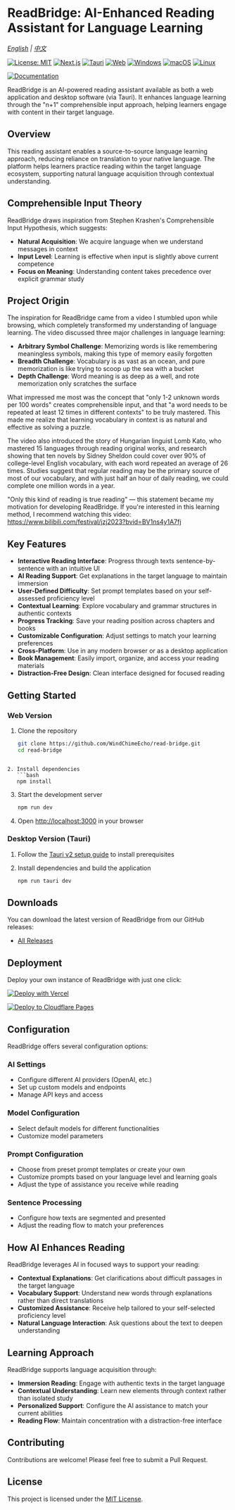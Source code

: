 # ReadBridge: AI-Enhanced Reading Assistant for Language Learning

*[English](./README.md) | [中文](./README.zh-CN.md)*

[![License: MIT](https://img.shields.io/badge/License-MIT-yellow.svg)](https://opensource.org/licenses/MIT) [![Next.js](https://img.shields.io/badge/Next.js-black?logo=next.js&logoColor=white)](https://nextjs.org/) [![Tauri](https://img.shields.io/badge/Tauri-24C8D8?logo=tauri&logoColor=white)](https://tauri.app/) [![Web](https://img.shields.io/badge/Platform-Web-blue)](https://nextjs.org/) [![Windows](https://img.shields.io/badge/Platform-Windows-blue?logo=windows&logoColor=white)](https://tauri.app/) [![macOS](https://img.shields.io/badge/Platform-macOS-blue?logo=apple&logoColor=white)](https://tauri.app/) [![Linux](https://img.shields.io/badge/Platform-Linux-blue?logo=linux&logoColor=white)](https://tauri.app/)

[![Documentation](https://img.shields.io/badge/Documentation-docs.readbridge.cc-blue)](https://docs.readbridge.cc/)

ReadBridge is an AI-powered reading assistant available as both a web application and desktop software (via Tauri). It enhances language learning through the "n+1" comprehensible input approach, helping learners engage with content in their target language.

## Overview

This reading assistant enables a source-to-source language learning approach, reducing reliance on translation to your native language. The platform helps learners practice reading within the target language ecosystem, supporting natural language acquisition through contextual understanding.

## Comprehensible Input Theory

ReadBridge draws inspiration from Stephen Krashen's Comprehensible Input Hypothesis, which suggests:

- **Natural Acquisition**: We acquire language when we understand messages in context
- **Input Level**: Learning is effective when input is slightly above current competence
- **Focus on Meaning**: Understanding content takes precedence over explicit grammar study

## Project Origin

The inspiration for ReadBridge came from a video I stumbled upon while browsing, which completely transformed my understanding of language learning. The video discussed three major challenges in language learning:

- **Arbitrary Symbol Challenge**: Memorizing words is like remembering meaningless symbols, making this type of memory easily forgotten
- **Breadth Challenge**: Vocabulary is as vast as an ocean, and pure memorization is like trying to scoop up the sea with a bucket
- **Depth Challenge**: Word meaning is as deep as a well, and rote memorization only scratches the surface

What impressed me most was the concept that "only 1-2 unknown words per 100 words" creates comprehensible input, and that "a word needs to be repeated at least 12 times in different contexts" to be truly mastered. This made me realize that learning vocabulary in context is as natural and effective as solving a puzzle.

The video also introduced the story of Hungarian linguist Lomb Kato, who mastered 15 languages through reading original works, and research showing that ten novels by Sidney Sheldon could cover over 90% of college-level English vocabulary, with each word repeated an average of 26 times. Studies suggest that regular reading may be the primary source of most of our vocabulary, and with just half an hour of daily reading, we could complete one million words in a year.

"Only this kind of reading is true reading" — this statement became my motivation for developing ReadBridge. If you're interested in this learning method, I recommend watching this video: https://www.bilibili.com/festival/jzj2023?bvid=BV1ns4y1A7fj

## Key Features

- **Interactive Reading Interface**: Progress through texts sentence-by-sentence with an intuitive UI
- **AI Reading Support**: Get explanations in the target language to maintain immersion
- **User-Defined Difficulty**: Set prompt templates based on your self-assessed proficiency level
- **Contextual Learning**: Explore vocabulary and grammar structures in authentic contexts
- **Progress Tracking**: Save your reading position across chapters and books
- **Customizable Configuration**: Adjust settings to match your learning preferences
- **Cross-Platform**: Use in any modern browser or as a desktop application
- **Book Management**: Easily import, organize, and access your reading materials
- **Distraction-Free Design**: Clean interface designed for focused reading

## Getting Started

### Web Version

1. Clone the repository
   ```bash
   git clone https://github.com/WindChimeEcho/read-bridge.git
   cd read-bridge
```

2. Install dependencies
   ```bash
   npm install
   ```

3. Start the development server
   ```bash
   npm run dev
   ```

4. Open [http://localhost:3000](http://localhost:3000) in your browser

### Desktop Version (Tauri)

1. Follow the [Tauri v2 setup guide](https://v2.tauri.app/guides/quick-start/prerequisites) to install prerequisites
   
2. Install dependencies and build the application
   ```bash
   npm run tauri dev
   ```

## Downloads

You can download the latest version of ReadBridge from our GitHub releases:

- [All Releases](https://github.com/WindChimeEcho/read-bridge/releases)

## Deployment

Deploy your own instance of ReadBridge with just one click:

[![Deploy with Vercel](https://vercel.com/button)](https://vercel.com/new/clone?repository-url=https://github.com/WindChimeEcho/read-bridge)

[![Deploy to Cloudflare Pages](https://img.shields.io/badge/Deploy%20to-Cloudflare%20Pages-orange.svg?style=for-the-badge&logo=cloudflare)](https://developers.cloudflare.com/pages/framework-guides/deploy-a-nextjs-site/)

## Configuration

ReadBridge offers several configuration options:

### AI Settings
- Configure different AI providers (OpenAI, etc.)
- Set up custom models and endpoints
- Manage API keys and access

### Model Configuration
- Select default models for different functionalities
- Customize model parameters

### Prompt Configuration
- Choose from preset prompt templates or create your own
- Customize prompts based on your language level and learning goals
- Adjust the type of assistance you receive while reading

### Sentence Processing
- Configure how texts are segmented and presented
- Adjust the reading flow to match your preferences

## How AI Enhances Reading

ReadBridge leverages AI in focused ways to support your reading:

- **Contextual Explanations**: Get clarifications about difficult passages in the target language
- **Vocabulary Support**: Understand new words through explanations rather than direct translations
- **Customized Assistance**: Receive help tailored to your self-selected proficiency level
- **Natural Language Interaction**: Ask questions about the text to deepen understanding

## Learning Approach

ReadBridge supports language acquisition through:

- **Immersion Reading**: Engage with authentic texts in the target language
- **Contextual Understanding**: Learn new elements through context rather than isolated study
- **Personalized Support**: Configure the AI assistance to match your current abilities
- **Reading Flow**: Maintain concentration with a distraction-free interface


## Contributing

Contributions are welcome! Please feel free to submit a Pull Request.

## License

This project is licensed under the [MIT License](LICENSE).